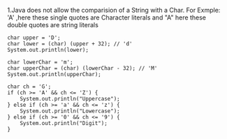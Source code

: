 1.Java does not allow the comparision of a String with a Char. For Exmple: 'A' ,here these single quotes are Character literals and "A" here these double quotes are string literals

```
char upper = 'D';
char lower = (char) (upper + 32); // 'd'
System.out.println(lower);

char lowerChar = 'm';
char upperChar = (char) (lowerChar - 32); // 'M'
System.out.println(upperChar);
```
```
char ch = 'G';
if (ch >= 'A' && ch <= 'Z') {
    System.out.println("Uppercase");
} else if (ch >= 'a' && ch <= 'z') {
    System.out.println("Lowercase");
} else if (ch >= '0' && ch <= '9') {
    System.out.println("Digit");
}
```
